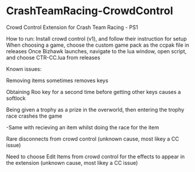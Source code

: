 # CrashTeamRacing-CrowdControl
Crowd Control Extension for Crash Team Racing - PS1


How to run:
Install crowd control (v1), and follow their instruction for setup
When choosing a game, choose the custom game pack as the ccpak file in releases
Once Bizhawk launches, navigate to the lua window, open script, and choose CTR-CC.lua from releases


Known issues:

Removing items sometimes removes keys

Obtaining Roo key for a second time before getting other keys causes a softlock

Being given a trophy as a prize in the overworld, then entering the trophy race crashes the game

-Same with recieving an item whilst doing the race for the item

Rare disconnects from crowd control (unknown cause, most likey a CC issue)

Need to choose Edit Items from crowd control for the effects to appear in the extension (unknown cause, most likey a CC issue)
